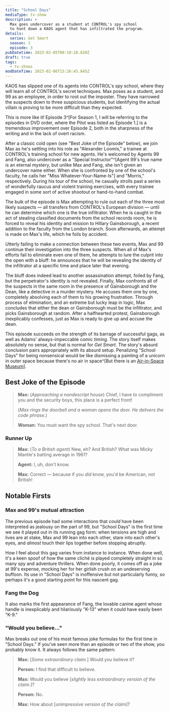 ```yaml
---
title: "School Days"
mediaType: tv-show
description: >
  Max goes undercover as a student at CONTROL's spy school
  to hunt down a KAOS agent that has infiltrated the program.
details:
  series: Get Smart
  season: 1
  episode: 3
pubDatetime: 2023-02-05T00:10:28.820Z
draft: true
tags:
  - tv-shows
modDateTime: 2023-02-06T15:26:45.845Z
---
```


KAOS has slipped one of its agents into CONTROL's spy school, where they will learn all of CONTROL's secret techniques. Max poses as a student, and 99 as an employee, in order to root out the imposter. They have narrowed the suspects down to three suspicious students, but identifying the actual villain is proving to be more difficult than they expected.

This is more like it! Episode 3^[For Season 1, I will be referring to the episodes in DVD order, where the Pilot was listed as Episode 1.] is a tremendous improvement over Episode 2, both in the sharpness of the writing and in the lack of overt racism.

After a classic cold open (see "Best Joke of the Episode" below), we join Max as he's settling into his role as "Alexander Loomis," a trainee at CONTROL's training school for new agents. He's welcomed by Agents 99 and Fang, also undercover as a "Special Instructor"^[Agent 99's true name is an eternal mystery, but unlike Max and Fang, she isn't given an undercover name either. When she is confronted by one of the school's faculty, he calls her "Miss Whatever-Your-Name-Is"] and "Morris," respectively. During his tour of the school, he casually strolls past a series of wonderfully raucus and violent training exercises, with every trainee engaged in some sort of active shootout or hand-to-hand combat.

The bulk of the episode is Max attempting to rule out each of the three most likely suspects — all transfers from CONTROL's European division — until he can determine which one is the true infiltrator. When he is caught in the act of stealing classified documents from the school records room, he is forced to reveal his identity and mission to Hillary Gainsborough, a recent addition to the faculty from the London branch. Soon afterwards, an attempt is made on Max's life, which he foils by accident.

Utterly failing to make a connection between these two events, Max and 99 continue their investigation into the three suspects. When all of Max's efforts fail to eliminate even one of them, he attempts to lure the culprit into the open with a bluff: he announces that he will be revealing the identity of the infiltrator at a specific time and place later that evening.

The bluff does indeed lead to another assassination attempt, foiled by Fang, but the perpetrator's identity is not revealed. Finally, Max confronts all of the suspects in the same room in the presence of Gainsborough and the Dean, like a detective in a murder mystery. He accuses them one by one, completely absolving each of them to his growing frustration. Through process of elimination, and an extreme but lucky leap in logic, Max concludes that either the dean or Gainsborough must be the infiltrator, and picks Gainsborough at random. After a halfhearted protest, Gainsborough inexplicably confesses, just as Max is ready to give up and accuse the dean.

This episode succeeds on the strength of its barrage of successful gags, as well as Adams' always-impeccable comic timing. The story itself makes absolutely no sense, but that is normal for _Get Smart_. The story's absurd conclusion pairs appropriately with its absurd setup. Penalizing "School Days" for being nonsensical would be like dismissing a painting of a unicorn in outer space because there's no air in space^[But there is an [Air-in-Space Museum](https://www.imdb.com/title/tt0701197/)].

## Best Joke of the Episode

> **Max:** (_Approaching a nondescript house_) Chief, I have to compliment you and the security boys, this place is a perfect front!
>
> (_Max rings the doorbell and a woman opens the door. He delivers the code phrase._)
>
> **Woman:** You must want the spy school. That's next door.

### Runner Up

> **Max:** (_To a British agent_) New, eh? And British? What was Micky Mantle's batting average in 1961?
>
> **Agent:** I, uh, don't know.
>
> **Max:** Correct — because if you _did_ know, you'd be American, not British!

## Notable Firsts

### Max and 99's mutual attraction

The previous episode had some interactions that _could_ have been interpreted as jealousy on the part of 99, but "School Days" is the first time we see it played out in its running gag form: when tensions are high and lives are at stake, Max and 99 lean into each other, stare into each other's eyes, and _almost_ touch their lips together before stopping abruptly.

How I feel about this gag varies from instance to instance. When done well, it's a keen spoof of how the same cliché is played completely straight in so many spy and adventure thrillers. When done poorly, it comes off as a joke at 99's expense, mocking her for her girlish crush on an undeserving buffoon. Its use in "School Days" is inoffensive but not particularly funny, so perhaps it's a good starting point for this nascent gag.

### Fang the Dog

It also marks the first appearance of Fang, the lovable canine agent whose handle is inexplicably and hilariously "K-13" when it could have easily been "K-9."

### "Would you believe…"

Max breaks out one of his most famous joke formulas for the first time in "School Days." If you've seen more than an episode or two of the show, you probably know it. It always follows the same pattern:

> **Max:** [*Some extraordinary claim.*] Would you believe it?
>
> **Person:** I find that difficult to believe.
>
> **Max:** Would you believe [*slightly less extraordinary version of the claim.*]?
>
> **Person:** No.
>
> **Max:** How about [*unimpressive version of the claim*]?
